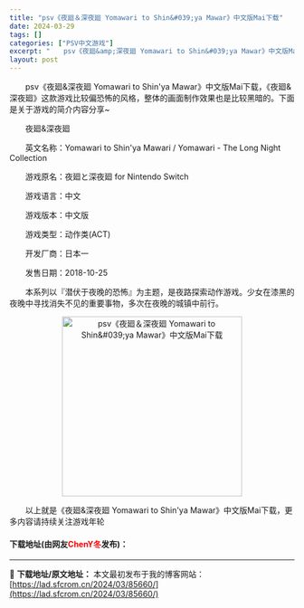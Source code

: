 ```yaml
---
title: "psv《夜廻＆深夜廻 Yomawari to Shin&#039;ya Mawar》中文版Mai下载"
date: 2024-03-29
tags: []
categories: ["PSV中文游戏"]
excerpt: "　　psv《夜廻&amp;深夜廻 Yomawari to Shin&#039;ya Mawar》中文版Mai下载，《夜廻&amp;深夜廻》这款游戏比较偏恐怖的风格，整体的画面制作效果也是比较黑暗的。下面是关于游戏的简介内容分享~ 　　夜廻&amp;深夜廻 　　英文名称：Yomawari to Shin&hellip;"
layout: post
---
```


 <p>　　psv《夜廻&amp;深夜廻 Yomawari to Shin&#39;ya Mawar》中文版Mai下载，《夜廻&amp;深夜廻》这款游戏比较偏恐怖的风格，整体的画面制作效果也是比较黑暗的。下面是关于游戏的简介内容分享~</p> <p>　　夜廻&amp;深夜廻</p> <p>　　英文名称：Yomawari to Shin&#39;ya Mawari / Yomawari - The Long Night Collection</p> <p>　　游戏原名：夜廻と深夜廻 for Nintendo Switch</p> <p>　　游戏语言：中文</p> <p>　　游戏版本：中文版</p> <p>　　游戏类型：动作类(ACT)</p> <p>　　开发厂商：日本一</p> <p>　　发售日期：2018-10-25</p> <p>　　本系列以『潜伏于夜晚的恐怖』为主题，是夜路探索动作游戏。少女在漆黑的夜晚中寻找消失不见的重要事物，多次在夜晚的城镇中前行。</p> <p align="center"><img align="" border="0" src="https://lad.sfcrom.cn/wp-content/uploads/2024/03/20240329_660672d8497dc.jpg" width="318" alt="psv《夜廻＆深夜廻 Yomawari to Shin&amp;#039;ya Mawar》中文版Mai下载" /></p> <p>　　以上就是《夜廻&amp;深夜廻 Yomawari to Shin&#39;ya Mawar》中文版Mai下载，更多内容请持续关注游戏年轮</p> <p><h4>下载地址(由网友<font color="red">ChenY冬</font>发布)：</h4></p> 

---
📖 **下载地址/原文地址：** 本文最初发布于我的博客网站：[https://lad.sfcrom.cn/2024/03/85660/](https://lad.sfcrom.cn/2024/03/85660/)
